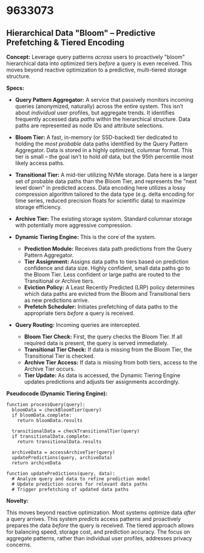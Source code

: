 # 9633073

## Hierarchical Data "Bloom" – Predictive Prefetching & Tiered Encoding

**Concept:** Leverage query patterns *across* users to proactively "bloom" hierarchical data into optimized tiers *before* a query is even received. This moves beyond reactive optimization to a predictive, multi-tiered storage structure.

**Specs:**

*   **Query Pattern Aggregator:** A service that passively monitors incoming queries (anonymized, naturally) across the entire system. This isn’t about *individual* user profiles, but aggregate trends. It identifies frequently accessed data *paths* within the hierarchical structure.  Data paths are represented as node IDs and attribute selections.

*   **Bloom Tier:** A fast, in-memory (or SSD-backed) tier dedicated to holding the *most probable* data paths identified by the Query Pattern Aggregator.  Data is stored in a highly optimized, columnar format.  This tier is small – the goal isn’t to hold *all* data, but the 95th percentile most likely access paths.

*   **Transitional Tier:** A mid-tier utilizing NVMe storage.  Data here is a larger set of probable data paths than the Bloom Tier, and represents the "next level down" in predicted access. Data encoding here utilizes a lossy compression algorithm tailored to the data type (e.g. delta encoding for time series, reduced precision floats for scientific data) to maximize storage efficiency.

*   **Archive Tier:** The existing storage system. Standard columnar storage with potentially more aggressive compression.

*   **Dynamic Tiering Engine:** This is the core of the system.
    *   **Prediction Module:** Receives data path predictions from the Query Pattern Aggregator.
    *   **Tier Assignment:**  Assigns data paths to tiers based on prediction confidence and data size. Highly confident, small data paths go to the Bloom Tier.  Less confident or large paths are routed to the Transitional or Archive tiers.
    *   **Eviction Policy:**  A Least Recently Predicted (LRP) policy determines which data paths are evicted from the Bloom and Transitional tiers as new predictions arrive.
    *   **Prefetch Scheduler:**  Initiates prefetching of data paths to the appropriate tiers *before* a query is received.

*   **Query Routing:** Incoming queries are intercepted.
    *   **Bloom Tier Check:**  First, the query checks the Bloom Tier. If all required data is present, the query is served immediately.
    *   **Transitional Tier Check:** If data is missing from the Bloom Tier, the Transitional Tier is checked.
    *   **Archive Tier Access:**  If data is missing from both tiers, access to the Archive Tier occurs.
    *   **Tier Update:**  As data is accessed, the Dynamic Tiering Engine updates predictions and adjusts tier assignments accordingly.

**Pseudocode (Dynamic Tiering Engine):**

```
function processQuery(query):
  bloomData = checkBloomTier(query)
  if bloomData.complete:
    return bloomData.results

  transitionalData = checkTransitionalTier(query)
  if transitionalData.complete:
    return transitionalData.results

  archiveData = accessArchiveTier(query)
  updatePredictions(query, archiveData)
  return archiveData

function updatePredictions(query, data):
  # Analyze query and data to refine prediction model
  # Update prediction scores for relevant data paths
  # Trigger prefetching of updated data paths
```

**Novelty:**

This moves beyond reactive optimization. Most systems optimize data *after* a query arrives.  This system *predicts* access patterns and proactively prepares the data *before* the query is received. The tiered approach allows for balancing speed, storage cost, and prediction accuracy. The focus on aggregate patterns, rather than individual user profiles, addresses privacy concerns.